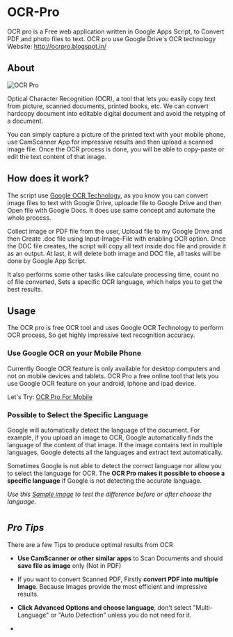 # OCR-Pro
OCR pro is a Free web application written in Google Apps Script, to Convert PDF and photo files to text. OCR pro use Google Drive's OCR technology Website:  http://ocrpro.blogspot.in/



## About

![OCR Pro](https://3.bp.blogspot.com/-4bkueQBpnPg/Wk36qT4907I/AAAAAAAAD6g/sm21DExqLJonbFFR-UYJsB-9-5-7_S97gCLcBGAs/s1600/OCR%2BPro%2B-%2BDesktop.png "OCR Pro - Desktop App with Language option")

Optical Character Recognition (OCR), a tool that lets you easily copy text from picture, scanned documents, printed books, etc. We can convert hardcopy document into editable digital document and avoid the retyping of a document.

You can simply capture a picture of the printed text with your mobile phone, use CamScanner App for impressive results and then upload a scanned image file. Once the OCR process is done, you will be able to copy-paste or edit the text content of that image.



## How does it work?

The script use [Google OCR Technology](https://support.google.com/drive/answer/176692), as you know you can convert image files to text with Google Drive, uploade file to Google Drive and then Open file with Google Docs. It does use same concept and automate the whole process.

Collect image or PDF file from the user, Upload file to my Google Drive and then Create .doc file using Input-Image-File with enabling OCR option. Once the DOC file creates, the script will copy all text inside doc file and provide it as an output. At last, it will delete both image and DOC file, all tasks will be done by Google App Script.

It also performs some other tasks like calculate processing time, count no of file converted, Sets a specific OCR language, which helps you to get the best results.



## Usage

The OCR pro is free OCR tool and uses Google OCR Technology to perform OCR process, So get highly impressive text recognition accuracy. 



### Use Google OCR on your Mobile Phone ###
Currently Google OCR feature is only available for desktop computers and not on mobile devices and tablets. OCR Pro a free online tool that lets you use Google OCR feature on your android, iphone and ipad device.

Let's Try: [OCR Pro For Mobile](https://script.google.com/macros/s/AKfycbwhRwo7Toqs-JIP7wVZKr0aG3y9L-roo2q_LsLWjfShNLAMTn8/exec)



### Possible to Select the Specific Language ###
Google will automatically detect the language of the document. For example, if you upload an image to OCR, Google automatically finds the language of the content of that image. If the image contains text in multiple languages, Google detects all the languages and extract text automatically.

Sometimes Google is not able to detect the correct language nor allow you to select the language for OCR. The **OCR Pro makes it possible to choose a specific language** if Google is not detecting the accurate language.

*Use this [Sample image](https://1.bp.blogspot.com/-1vyiTjYCOBA/Wk333v6D-JI/AAAAAAAAD6I/p8sIBv_zCSsSOyq9uIn5HyYxpCXHXpViACLcBGAs/s1600/CbSEJEWDEKyEyQ374etTVU5g.jpg) to test the difference before or after choose the language.*


# 

## *Pro Tips*

There are a few Tips to produce optimal results from OCR

- **Use CamScanner or other similar apps** to Scan Documents and should **save file as image** only (Not in PDF)

- If you want to convert Scanned PDF, Firstly **convert PDF into multiple Image**. Because Images provide the most efficient and impressive results.

- **Click Advanced Options and choose language**, don't select "Multi-Language" or "Auto Detection" unless you do not need for it.

- 

